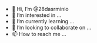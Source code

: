 - 👋 Hi, I’m @28dasrminio
- 👀 I’m interested in ...
- 🌱 I’m currently learning ...
- 💞️ I’m looking to collaborate on ...
- 📫 How to reach me ...

<!---
28dasrminio/28dasrminio is a ✨ special ✨ repository because its `README.md` (this file) appears on your GitHub profile.
You can click the Preview link to take a look at your changes.
--->
